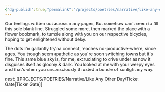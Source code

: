 ```yaml
---
{"dg-publish":true,"permalink":"/projects/poetries/narrative/like-any-other-day/switching-town/","created":"2025-03-04T20:56:23.409+05:30","updated":"2025-03-04T21:15:34.303+05:30"}
---
```


Our feelings written out across many pages,
But somehow can’t seem to fill this sole blank line.
Struggled some more, then marked the place with a flower bookmark, 
to tumble along with you on our respective bicycles, hoping to get enlightened without delay.

The dots I'm gallantly try'na connect, reaches no-productive-where, since ages.
You though seem apathetic as you're soon switching towns but it's fine.
This same blue sky is, for me, excruciating to drive under as now it disguises itself as gloomy & dark.
You looked at me with your weepy eyes and that’s when you unconsciously thrusted a bundle of sunlight my way.


*next:* [[PROJECTS/POETRIES/Narrative/Like Any Other Day/Ticket Gate\|Ticket Gate]]